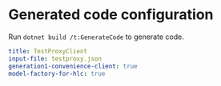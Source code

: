 # Generated code configuration

Run `dotnet build /t:GenerateCode` to generate code.

``` yaml
title: TestProxyClient
input-file: testproxy.json
generation1-convenience-client: true
model-factory-for-hlc: true
```
